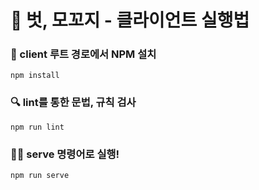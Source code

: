 # 🚀 벗, 모꼬지 - 클라이언트 실행법

### 💾 client 루트 경로에서 NPM 설치

```
npm install
```

### 🔍 lint를 통한 문법, 규칙 검사

```
npm run lint
```

### 🏃🏻 serve 명령어로 실행!

```
npm run serve
```
